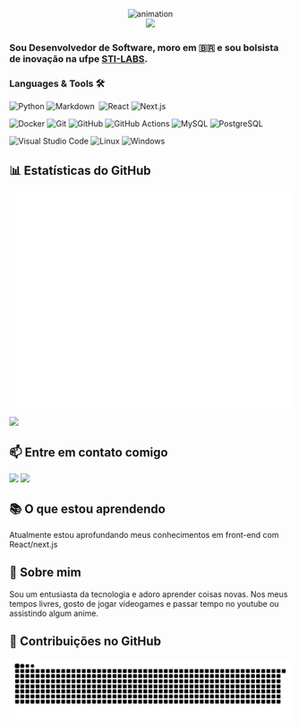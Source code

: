 <p align="center">
  <img src="https://raw.githubusercontent.com/jvras58/jvras58/output/imagens/poo.gif" alt="animation">
  <br>
  <a href="https://git.io/typing-svg"><img src="https://readme-typing-svg.herokuapp.com/?color=0078C8&size=35&center=true&vCenter=true&width=1000&lines=👋+Olá!+Eu+sou+Jonathas+Vinicius%3B;Sou+estudante+de+Computação+no+CIN-UFPE%3B;Seja+bem-vindo+ao+meu+mundo+tech!+💻🚀"></a>
</p>

### Sou Desenvolvedor de Software, moro em 🇧🇷 e sou bolsista de inovação na ufpe [STI-LABS](https://github.com/STI-Labs/).

### Languages & Tools 🛠
<!--&nbsp; força uma quebra de linha  -->
![Python](https://img.shields.io/badge/-Python-05122A?style=flat&logo=python) ![Markdown](https://img.shields.io/badge/-Markdown-05122A?style=flat&logo=markdown)&nbsp; 
![React](https://img.shields.io/badge/-React-05122A?style=flat&logo=react) ![Next.js](https://img.shields.io/badge/-Next.js-05122A?style=flat&logo=nextdotjs&logoColor=white)

![Docker](https://img.shields.io/badge/-Docker-05122A?style=flat&logo=docker) ![Git](https://img.shields.io/badge/-Git-05122A?style=flat&logo=git) ![GitHub](https://img.shields.io/badge/-GitHub-05122A?style=flat&logo=github) ![GitHub Actions](https://img.shields.io/badge/GitHub%20Actions%20-05122A?style=flat&logo=github-actions&logoColor=white) ![MySQL](https://img.shields.io/badge/-MySQL-05122A?style=flat&logo=mysql&logoColor=white) ![PostgreSQL](https://img.shields.io/badge/-PostgreSQL-05122A?style=flat&logo=postgresql)&nbsp;

![Visual Studio Code](https://img.shields.io/badge/-Visual%20Studio%20Code-05122A?style=flat&logo=visual-studio-code&logoColor=007ACC) ![Linux](https://img.shields.io/badge/-Linux-05122A?style=flat&logo=linux&logoColor=white) ![Windows](https://img.shields.io/badge/-Windows-05122A?style=flat&logo=windows)

## 📊 Estatísticas do GitHub

<p align="left">
<a href="https://github.com/jvras58">
  <img src="https://github.com/jvras58/jvras58/blob/main/github-metrics.svg"/>
</a>
</p>
  
<p align="left">
  <img height="180em" src="https://github-readme-streak-stats.herokuapp.com/?user=jvras58" />
</p>  



## 📫 Entre em contato comigo

<div> 
  <a href="https://www.instagram.com/i__m__jv/" target="_blank"><img src="https://img.shields.io/badge/-Instagram-%23E4405F?style=for-the-badge&logo=instagram&logoColor=white" target="_blank"></a>
  <a href = "mailto:jvras@cin.ufpe.br"><img src="https://img.shields.io/badge/-Gmail-%23333?style=for-the-badge&logo=gmail&logoColor=white" target="_blank"></a>
</div>

## 📚 O que estou aprendendo

Atualmente estou aprofundando meus conhecimentos em front-end com React/next.js

## 🎯 Sobre mim

Sou um entusiasta da tecnologia e adoro aprender coisas novas. Nos meus tempos livres, gosto de jogar videogames e passar tempo no youtube ou assistindo algum anime.

## 🐍 Contribuições no GitHub

![Snake animation](https://raw.githubusercontent.com/jvras58/jvras58/output/github-contribution-grid-snake-dark.svg)


